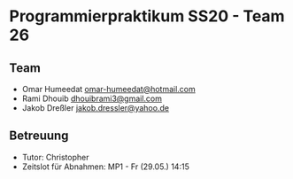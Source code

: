 Programmierpraktikum SS20 - Team 26
===================================

Team
----

- Omar Humeedat <omar-humeedat@hotmail.com>
- Rami Dhouib <dhouibrami3@gmail.com>
- Jakob Dreßler <jakob.dressler@yahoo.de>


Betreuung
---------

- Tutor: Christopher
- Zeitslot für Abnahmen: MP1 - Fr (29.05.) 14:15
